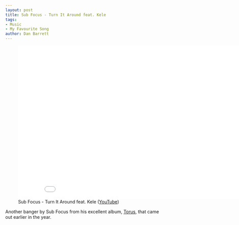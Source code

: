 ```yaml
---
layout: post
title: Sub Focus - Turn It Around feat. Kele
tags:
- Music
- My Favourite Song
author: Dan Barrett
---
```


<figure class="text-align-center" itemscope itemtype="http://schema.org/MusicVideoObject"><div class="video"><iframe width="853" height="480" src="//www.youtube.com/embed/2boheiGijg4?rel=0" frameborder="0" allowfullscreen></iframe></div><meta itemprop="requiresSubscription" content="false" /><meta itemprop="height" content="480" /><meta itemprop="width" content="853" /><meta itemprop="duration" content="PT4M4S" /><meta itemprop="embedUrl" content="//www.youtube.com/embed/2boheiGijg4" /><figcaption><span itemprop="author">Sub Focus</span> - <span itemprop="name">Turn It Around</span> feat. <span itemprop="contributor">Kele</span> (<a href="http://youtu.be/2boheiGijg4" itemprop="url">YouTube</a>)</figcaption></figure>

Another banger by Sub Focus from his excellent album, [Torus](http://www.subfocus.com/torus/), that came out earlier in the year.
